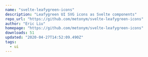 ```yaml
---
name: "svelte-leafygreen-icons"
description: "Leafygreen UI SVG icons as Svelte components"
repo_url: "https://github.com/metonym/svelte-leafygreen-icons"
author: "Eric Liu"
homepage: "https://github.com/metonym/svelte-leafygreen-icons"
downloads: 51
updated: "2020-04-27T14:52:09.490Z"
tags: 
  - ui
---
```

